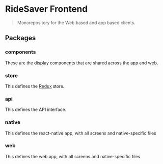 # RideSaver Frontend
> Monorepository for the Web based and app based clients.

## Packages

### components

These are the display components that are shared across the app and web.

### store

This defines the [Redux](https://redux.js.org/) store.

### api

This defines the API interface.

### native

This defines the react-native app, with all screens and native-specific files

### web

This defines the web app, with all screens and native-specific files
